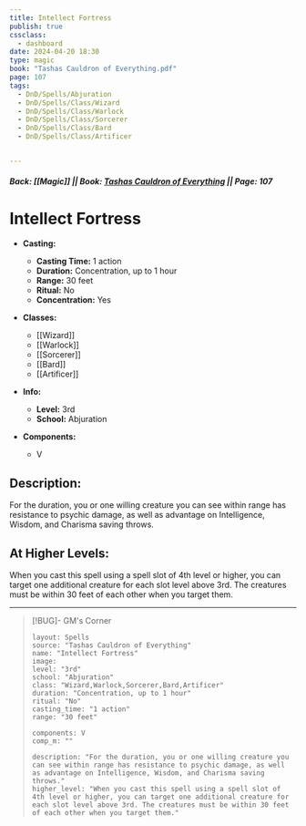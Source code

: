 ```yaml
---
title: Intellect Fortress
publish: true
cssclass:
  - dashboard
date: 2024-04-20 18:30
type: magic
book: "Tashas Cauldron of Everything.pdf"
page: 107
tags:
  - DnD/Spells/Abjuration
  - DnD/Spells/Class/Wizard
  - DnD/Spells/Class/Warlock
  - DnD/Spells/Class/Sorcerer
  - DnD/Spells/Class/Bard
  - DnD/Spells/Class/Artificer


---
```


##### Back: [[Magic]] || Book: [Tashas Cauldron of Everything](https://drive.google.com/drive/folders/1O5bhpYizcIT5xxAoLOuzCRht_PVS7VSG?usp=sharing) || Page: 107

# Intellect Fortress

- **Casting:**
    - **Casting Time:** 1 action
    - **Duration:** Concentration, up to 1 hour
    - **Range:** 30 feet
    - **Ritual:** No
    - **Concentration:** Yes
- **Classes:**
    - [[Wizard]]
    - [[Warlock]]
    - [[Sorcerer]]
    - [[Bard]]
    - [[Artificer]]

- **Info:**
    - **Level:** 3rd
    - **School:** Abjuration
- **Components:**
    - V


## Description:
For the duration, you or one willing creature you can see within range has resistance to psychic damage, as well as advantage on Intelligence, Wisdom, and Charisma saving throws.

## At Higher Levels:
When you cast this spell using a spell slot of 4th level or higher, you can target one additional creature for each slot level above 3rd. The creatures must be within 30 feet of each other when you target them.

---

> [!BUG]- GM's Corner
>
> ```statblock
> layout: Spells
> source: "Tashas Cauldron of Everything"
> name: "Intellect Fortress"
> image: 
> level: "3rd"
> school: "Abjuration"
> class: "Wizard,Warlock,Sorcerer,Bard,Artificer"
> duration: "Concentration, up to 1 hour"
> ritual: "No"
> casting_time: "1 action"
> range: "30 feet"
>
> components: V
> comp_m: ""
>
> description: "For the duration, you or one willing creature you can see within range has resistance to psychic damage, as well as advantage on Intelligence, Wisdom, and Charisma saving throws."
> higher_level: "When you cast this spell using a spell slot of 4th level or higher, you can target one additional creature for each slot level above 3rd. The creatures must be within 30 feet of each other when you target them."
> ```
